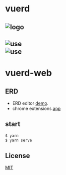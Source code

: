 # vuerd
![logo](https://vuerd.github.io/vuerd-front/verd.png)
---
![use](https://user-images.githubusercontent.com/45829489/54869528-2ecfeb00-4ddd-11e9-8f7b-40df329646fa.png)  
![use](https://user-images.githubusercontent.com/45829489/54869529-2f688180-4ddd-11e9-810c-60c78a776bf5.png)
---
# vuerd-web
## ERD
* ERD editor [demo](https://vuerd.github.io/vuerd-front/).
* chrome extensions [app](https://chrome.google.com/webstore/detail/vuerd/jnjbnkehgfngjhlcaefjfdamioapajfg)

## start
``` bash
$ yarn
$ yarn serve
```

## License
[MIT](https://github.com/vuerd/vuerd-front/blob/master/LICENSE)
